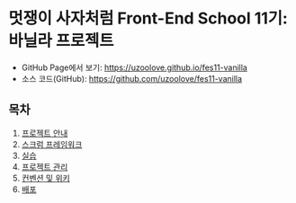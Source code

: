 # 멋쟁이 사자처럼 Front-End School 11기: 바닐라 프로젝트
* GitHub Page에서 보기: <https://uzoolove.github.io/fes11-vanilla>
* 소스 코드(GitHub): <https://github.com/uzoolove/fes11-vanilla>

## 목차
1. [프로젝트 안내](./01.overview.md)
2. [스크럼 프레임워크](#스크럼-프레임워크)
3. [실습](#실습)
4. [프로젝트 관리](#프로젝트-관리)
5. [컨벤션 및 위키](#컨벤션-및-위키)
6. [배포](#배포)